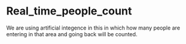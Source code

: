# Real_time_people_count
 We are using artificial integence in this in which how many people are entering in that area and going back will be counted.
